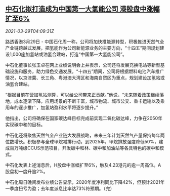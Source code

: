 <!--1616992262000-->
[中石化拟打造成为中国第一大氢能公司 港股盘中涨幅扩至6%](https://cn.reuters.com/article/sinopec-rally-0329-mon-idCNKBS2BL0B8)
------

<div><i>2021-03-29T04:09:31Z</i></div><p>路透香港3月29日 - 中国石化周一称，公司将加快推能源转型，积极推进天然气全产业链跨越式发展，把氢能作为公司新能源业务的主要方向，“十四五”期间规划建设1,000座加氢站或油氢合建站，打造“中国第一大氢能公司”。</p><p>中石化董事长张玉卓在网上业绩说明会上并表示，公司还将发展充换电站等新型基础设施和服务，助力绿色交通发展。“十四五”期间，公司将根据燃料电池汽车推广情况，以京津冀、长三角、粤港澳大湾区和海南自贸区为重点，规划建设加氢站或油氢合建站。</p><p>“根据目前在营加氢站测算，可以给公司带来正贡献。”他说，“未来随着政策继续落地，成本逐渐下降，应用场景的不断丰富，城市物流、城市公交、重卡运输以及乘用车的逐步推广，加氢站盈利水平将逐步提升。”</p><p>他指出，公司将确保在国家碳达峰目标完成前实现二氧化碳达峰，力争在2050年实现碳中和的目标。</p><p>中石化还将聚焦天然气全产业链大发展战略，未来三年计划天然气产量保持每年两位数增长。积极参与全球甲烷减排行动，到2025年，甲烷排放强度降低50%，建成百万吨级CCUS示范项目，开发碳中和林、碳中和加油站等各具特色的碳中和模式。</p><p>中石化发表上述消息后，H股盘中涨幅扩至6%，触及4.23港元的逾一周高位。A股盘初一度升逾2%。</p><p>中石化周日晚间发布业绩公告显示，2020年度净利同比下降42%，但预计2021年一季度扭亏为盈；去年度派息比率达73%符预期。（完）</p>
